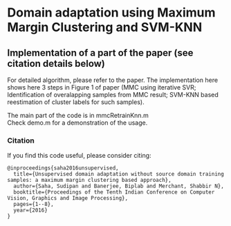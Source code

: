 # Domain adaptation using Maximum Margin Clustering and SVM-KNN
## Implementation of a part of the paper (see citation details below)

For detailed algorithm, please refer to the paper. The implementation here shows here 3 steps in Figure 1 of paper (MMC using iterative SVR; Identification of
overalapping samples from MMC result; SVM-KNN based reestimation of cluster labels for such samples).

The main part of the code is in mmcRetrainKnn.m <br/>
Check demo.m for a demonstration of the usage.

### Citation
If you find this code useful, please consider citing:
```[bibtex]
@inproceedings{saha2016unsupervised,
  title={Unsupervised domain adaptation without source domain training samples: a maximum margin clustering based approach},
  author={Saha, Sudipan and Banerjee, Biplab and Merchant, Shabbir N},
  booktitle={Proceedings of the Tenth Indian Conference on Computer Vision, Graphics and Image Processing},
  pages={1--8},
  year={2016}
}
```
